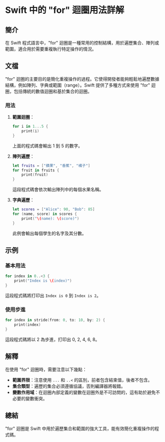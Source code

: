 <!--
Meta Description: # Swift 中的 "for" 迴圈用法詳解 ## 簡介 在 Swift 程式語言中，"for" 迴圈是一種常用的控制結構，用於遍歷集合、陣列或範圍，適合用於需要重複執行特定操作的情況。 ## 文檔 "for" 迴圈的主要目的是簡化重複操作的過程。它使得開發者能夠輕鬆地遍歷數據結構，例如陣列、字典...
Meta Keywords: swift, index, print, let, fruits
-->

# Swift 中的 "for" 迴圈用法詳解

## 簡介
在 Swift 程式語言中，"for" 迴圈是一種常用的控制結構，用於遍歷集合、陣列或範圍，適合用於需要重複執行特定操作的情況。

## 文檔
"for" 迴圈的主要目的是簡化重複操作的過程。它使得開發者能夠輕鬆地遍歷數據結構，例如陣列、字典或範圍（range）。Swift 提供了多種方式來使用 "for" 迴圈，包括傳統的數值迴圈和基於集合的迴圈。

### 用法
1. **範圍迴圈**：
   ```swift
   for i in 1...5 {
       print(i)
   }
   ```
   上面的程式碼會輸出 1 到 5 的數字。

2. **陣列遍歷**：
   ```swift
   let fruits = ["蘋果", "香蕉", "橘子"]
   for fruit in fruits {
       print(fruit)
   }
   ```
   這段程式碼會依次輸出陣列中的每個水果名稱。

3. **字典遍歷**：
   ```swift
   let scores = ["Alice": 90, "Bob": 85]
   for (name, score) in scores {
       print("\(name): \(score)")
   }
   ```
   此例會輸出每個學生的名字及其分數。

## 示例
### 基本用法
```swift
for index in 0..<3 {
    print("Index is \(index)")
}
```
這段程式碼將打印出 `Index is 0` 到 `Index is 2`。

### 使用步進
```swift
for index in stride(from: 0, to: 10, by: 2) {
    print(index)
}
```
這段程式碼將以 2 為步進，打印出 0, 2, 4, 6, 8。

## 解釋
在使用 "for" 迴圈時，需要注意以下幾點：
- **範圍界限**：注意使用 `...` 和 `..<` 的區別，前者包含結束值，後者不包含。
- **集合類型**：遍歷的集合必須遵循協議，否則編譯器將報錯。
- **變數作用域**：在迴圈內部定義的變數在迴圈外是不可訪問的，這有助於避免不必要的變數衝突。

## 總結
"for" 迴圈是 Swift 中用於遍歷集合和範圍的強大工具，能有效簡化重複操作的程式碼。